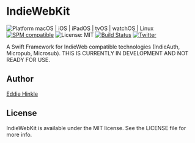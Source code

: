 # IndieWebKit
![Platform macOS | iOS | iPadOS | tvOS | watchOS | Linux](https://img.shields.io/badge/platform-Linux%20%7C%20OS%20X%20%7C%20iOS%20%7C%20tvOS%20%7C%20watchOS-orange.svg)
[![SPM compatible](https://img.shields.io/badge/SPM-compatible-4BC51D.svg?style=flat)](https://github.com/apple/swift-package-manager)
![License: MIT](https://img.shields.io/github/license/edwardhinkle/IndieWebKit.svg)
[![Build Status](https://api.travis-ci.org/EdwardHinkle/IndieWebKit.svg?branch=master)](https://travis-ci.org/EdwardHinkle/IndieWebKit)
[![Twitter](https://img.shields.io/badge/twitter-@eddiehinkle-blue.svg?style=flat)](http://twitter.com/eddiehinkle)

A Swift Framework for IndieWeb compatible technologies (IndieAuth, Micropub, Microsub). THIS IS CURRENTLY IN DEVELOPMENT AND NOT READY FOR USE.

## Author
[Eddie Hinkle](https://eddiehinkle.com)

## License
IndieWebKit is available under the MIT license. See the LICENSE file for more info.

